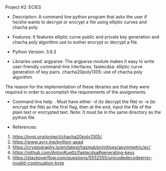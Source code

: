 Project #2: ECIES

- Description:
A command line python program that asks the user if he/she wants
to decrypt or encrypt a file using elliptic curves and chacha poly.

- Features:
It features elliptic curve public and private key generation and chacha poly algorithm use to eother encrypt or decrypt a file.

- Python Version:
3.6.3

- Libraries used:
argparse: The argparse module makes it easy to write user-friendly command-line interfaces.
fastecdsa: elliptic curve generation of key pairs.
chacha20poly1305: use of chacha poly algorithm.

The reason for the implementation of these libraries are that they were required in order to accomplish the requirements of the assignments.

- Command line help:
. Must have either -d (to decrypt the file) or -e (to encrypt the file) as the first flag, then at the end, input the file of the plain text or encrypted text.
Note: It must be in the same directory as the python file.

- References:
1. https://pypi.org/project/chacha20poly1305/
2. https://www.ayrx.me/python-aead
3. https://cryptography.io/en/latest/hazmat/primitives/asymmetric/ec/
4. https://github.com/AntonKueltz/fastecdsa#generating-keys
5. https://stackoverflow.com/questions/5552555/unicodedecodeerror-invalid-continuation-byte
